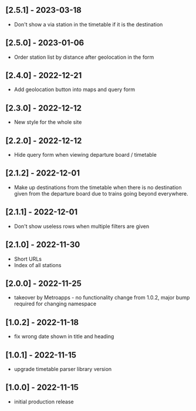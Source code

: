 ## [2.5.1] - 2023-03-18
* Don't show a via station in the timetable if it is the destination

## [2.5.0] - 2023-01-06
* Order station list by distance after geolocation in the form

## [2.4.0] - 2022-12-21
* Add geolocation button into maps and query form

## [2.3.0] - 2022-12-12
* New style for the whole site

## [2.2.0] - 2022-12-12
* Hide query form when viewing departure board / timetable

## [2.1.2] - 2022-12-01
* Make up destinations from the timetable when there is no destination given
from the departure board due to trains going beyond everywhere.

## [2.1.1] - 2022-12-01
* Don't show useless rows when multiple filters are given

## [2.1.0] - 2022-11-30
* Short URLs
* Index of all stations

## [2.0.0] - 2022-11-25
* takeover by Metroapps - no functionality change from 1.0.2, major bump
required for changing namespace

## [1.0.2] - 2022-11-18
* fix wrong date shown in title and heading

## [1.0.1] - 2022-11-15
* upgrade timetable parser library version

## [1.0.0] - 2022-11-15
* initial production release
